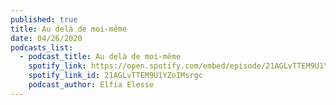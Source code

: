 ```yaml
---
published: true
title: Au delà de moi-même
date: 04/26/2020
podcasts_list:
  - podcast_title: Au delà de moi-même
    spotify_link: https://open.spotify.com/embed/episode/21AGLvTTEM9U1YZoIMsrgc
    spotify_link_id: 21AGLvTTEM9U1YZoIMsrgc
    podcast_author: Elfia Elesse
---
```

